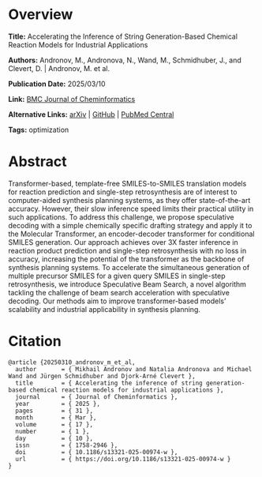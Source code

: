 # Overview
**Title:**
Accelerating the Inference of String Generation-Based Chemical Reaction Models for Industrial Applications

**Authors:**
Andronov, M., Andronova, N., Wand, M., Schmidhuber, J., and Clevert, D. |
Andronov, M. et al.

**Publication Date:**
2025/03/10

**Link:**
[BMC Journal of Cheminformatics](https://jcheminf.biomedcentral.com/articles/10.1186/s13321-025-00974-w)

**Alternative Links:**
[arXiv](https://arxiv.org/abs/2407.09685) |
[GitHub](https://github.com/Academich/translation-transformer) |
[PubMed Central](https://pmc.ncbi.nlm.nih.gov/articles/PMC11895308)

**Tags:**
optimization


# Abstract
Transformer-based, template-free SMILES-to-SMILES translation models for reaction prediction and single-step retrosynthesis are of interest to computer-aided synthesis planning systems, as they offer state-of-the-art accuracy.
However, their slow inference speed limits their practical utility in such applications.
To address this challenge, we propose speculative decoding with a simple chemically specific drafting strategy and apply it to the Molecular Transformer, an encoder-decoder transformer for conditional SMILES generation.
Our approach achieves over 3X faster inference in reaction product prediction and single-step retrosynthesis with no loss in accuracy, increasing the potential of the transformer as the backbone of synthesis planning systems.
To accelerate the simultaneous generation of multiple precursor SMILES for a given query SMILES in single-step retrosynthesis, we introduce Speculative Beam Search, a novel algorithm tackling the challenge of beam search acceleration with speculative decoding.
Our methods aim to improve transformer-based models’ scalability and industrial applicability in synthesis planning.


# Citation
```
@article {20250310_andronov_m_et_al,
  author       = { Mikhail Andronov and Natalia Andronova and Michael Wand and Jürgen Schmidhuber and Djork-Arné Clevert },
  title        = { Accelerating the inference of string generation-based chemical reaction models for industrial applications },
  journal      = { Journal of Cheminformatics },
  year         = { 2025 },
  pages        = { 31 },
  month        = { Mar },
  volume       = { 17 },
  number       = { 1 },
  day          = { 10 },
  issn         = { 1758-2946 },
  doi          = { 10.1186/s13321-025-00974-w },
  url          = { https://doi.org/10.1186/s13321-025-00974-w }
}
```
